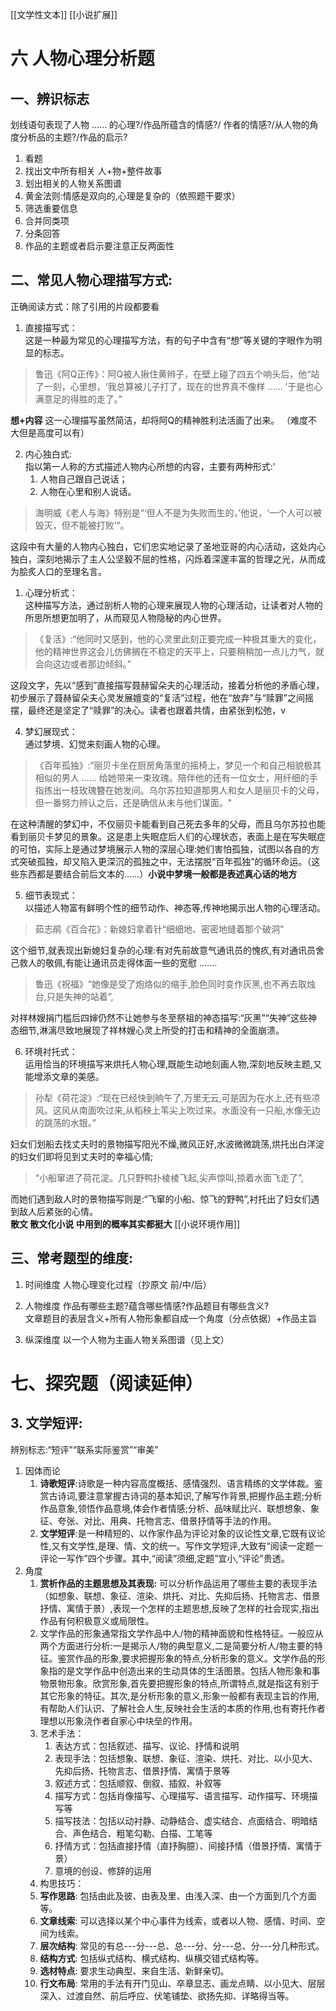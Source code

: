 [[文学性文本]] [[小说扩展]]

# 六 人物心理分析题

## 一、辨识标志
划线语句表现了人物 …… 的心理?/作品所蕴含的情感?/ 作者的情感?/从人物的角度分析品的主题?/作品的启示? 
1. 看题
2. 找出文中所有相关 人+物+整件故事
3. 划出相关的人物关系图谱
4. 黄金法则:情感是双向的,心理是复杂的（依照题干要求）
5. 筛选重要信息
6. 合并同类项
7. 分条回答
8. 作品的主题或者启示要注意正反两面性

## 二、常见人物心理描写方式:

正确阅读方式：除了引用的片段都要看

1. 直接描写式：  
这是一种最为常见的心理描写方法，有的句子中含有“想”等关键的字眼作为明显的标志。
> 鲁迅《阿Q正传》：阿Q被人揪住黄辫子，在壁上碰了四五个响头后，他“站了一刻，心里想，‘我总算被儿子打了，现在的世界真不像样 …… ’于是也心满意足的得胜的走了。”  

**想+内容** 这一心理描写虽然简洁，却将阿Q的精神胜利法活画了出来。 （难度不大但是高度可以有）

2. 内心独白式:  
指以第一人称的方式描述人物内心所想的内容，主要有两种形式:'
    1. 人物自己跟自己说话；
    2. 人物在心里和别人说话。
> 海明威《老人与海》特别是“‘但人不是为失败而生的，’他说，‘一个人可以被毁灭，但不能被打败’”。
    
这段中有大量的人物内心独白，它们忠实地记录了圣地亚哥的内心活动，这处内心独白，深刻地揭示了主人公坚毅不屈的性格，闪烁着深邃丰富的哲理之光，从而成为脍炙人口的至理名言。

1. 心理分析式：  
这种描写方法，通过剖析人物的心理来展现人物的心理活动，让读者对人物的所思所想更加明了，从而窥见人物隐秘的内心世界。

>《复活》:“他同时又感到，他的心灵里此刻正要完成一种极其重大的变化，他的精神世界这会儿仿佛搁在不稳定的天平上，只要稍稍加一点儿力气，就会向这边或者那边倾斜。”  

这段文字，先以“感到”直接描写聂赫留朵夫的心理活动，接着分析他的矛盾心理，初步展示了聂赫留朵夫心灵发展嬗变的“复活”过程，他在“放弃”与“赎罪”之间摇摆，最终还是坚定了“赎罪”的决心。读者也跟着共情，由紧张到松弛，v

4. 梦幻展现式：  
通过梦境、幻觉来刻画人物的心理。
> 《百年孤独》:“丽贝卡坐在厨房角落里的摇椅上，梦见一个和自己相貌极其相似的男人 …… 给她带来一束玫瑰。陪伴他的还有一位女士，用纤细的手指拣出一枝玫瑰簪在她发间。乌尔苏拉知道那男人和女人是丽贝卡的父母，但一番努力辨认之后，还是确信从未与他们谋面。"  

在这种清醒的梦幻中，不仅丽贝卡能看到自己死去多年的父母，而且乌尔苏拉也能看到丽贝卡梦见的景象。这是患上失眠症后人们的心理状态，表面上是在写失眠症的可怕，实际上是通过梦境展示人物的深层心理:她们害怕孤独，试图以各自的方式突破孤独，却又陷入更深沉的孤独之中，无法摆脱“百年孤独”的循环命运。（这些东西都是要结合前后文本的……）**小说中梦境一般都是表述真心话的地方**

5. 细节表现式：  
以描述人物富有鲜明个性的细节动作、神态等,传神地揭示出人物的心理活动。
> 茹志鹃《百合花》：新媳妇拿着针“细细地、密密地缝着那个破洞”

这个细节,就表现出新媳妇复杂的心理:有对先前故意气通讯员的愧疚,有对通讯员舍己救人的敬佩,有能让通讯员走得体面一些的宽慰 ……. 
> 鲁迅《祝福》“她像是受了炮烙似的缩手,脸色同时变作灰黑,也不再去取烛台,只是失神的站着”,

对祥林嫂捐门槛后四婶仍然不让她参与冬至祭祖的神态描写:“灰黑”“失神”这些神态细节,淋漓尽致地展现了祥林嫂心灵上所受的打击和精神的全面崩溃。

6. 环境衬托式：  
运用恰当的环境描写来烘托人物心理,既能生动地刻画人物,深刻地反映主题,又能增添文章的美感。  

> 孙犁《荷花淀》:“现在已经快到晌午了,万里无云,可是因为在水上,还有些凉风。这风从南面吹过来,从稻秧上苇尖上吹过来。水面没有一只船,水像无边的跳荡的水银。”

妇女们划船去找丈夫时的景物描写阳光不燥,微风正好,水波微微跳荡,烘托出白洋淀的妇女们即将见到丈夫时的幸福心情;

> “小船窜进了荷花淀。几只野鸭扑棱棱飞起,尖声惊叫,掠着水面飞走了”,

而她们遇到敌人时的景物描写则是:“飞窜的小船、惊飞的野鸭”,衬托出了妇女们遇到敌人后紧张的心情。  
**散文 散文化小说 中用到的概率其实都挺大**
[[小说环境作用]]

## 三、常考题型的维度:

1. 时间维度
人物心理变化过程（抄原文 前/中/后）

2. 人物维度
作品有哪些主题?蕴含哪些情感?作品题目有哪些含义?  
文章题目的表层含义+所有人物形象都自成一个角度（分点依据）+作品主旨

3. 纵深维度
以一个人物为主画人物关系图谱（见上文）


# 七、探究题（阅读延伸）

## 3. 文学短评:

辨别标志:“短评”“联系实际鉴赏”“审美”

1. 因体而论
   1. **诗歌短评**:诗歌是一种内容高度概括、感情强烈、语言精练的文学体裁。鉴赏古诗词,要注意掌握古诗词的基本知识,了解写作背景,把握作品主题;分析作品意象,领悟作品意境,体会作者情感;分析、品味赋比兴、联想想象、象征、夸张、对比、用典、托物言志、借景抒情等手法的作用。
   2. **文学短评**:是一种精短的、以作家作品为评论对象的议论性文章,它既有议论性,又有文学性,是理、情、文的统一。写作文学短评,大致有“阅读一定题一评论一写作”四个步骤。其中,“阅读”须细,定题”宜小,“评论”贵透。
2. 角度
   1. **赏析作品的主题思想及其表现:** 可以分析作品运用了哪些主要的表现手法（如想象、联想、象征、渲染、烘托、对比、先抑后扬、托物言志、借景抒情、寓情于景）,表现一个怎样的主题思想,反映了怎样的社会现实,指出作品有何积极意义或局限性。
   2. 文学作品的形象通常指文学作品中人/物的精神面貌和性格特征。一般应从两个方面进行分析:一是揭示人/物的典型意义,二是简要分析人/物主要的特征。鉴赏作品的形象,要求把握形象的特点,分析形象的意义。文学作品的形象指的是文学作品中创造出来的生动具体的生活图景。包括人物形象和事物景物形象。欣赏形象,首先要把握形象的特点,所谓特点,就是指这有别于其它形象的特征。其次,是分析形象的意义,形象一般都有表现主旨的作用,有帮助人们认识、了解社会人生,反映社会生活的本质的作用,也有寄托作者理想以形象浇作者自家心中块垒的作用。
   3. 艺术手法：
      1. 表达方式：包括叙述、描写、议论、抒情和说明
      2. 表现手法：包括想象、联想、象征、渲染、烘托、对比、以小见大、先抑后扬、托物言志、借景抒情、寓情于景等
      3. 叙述方式：包括顺叙、倒叙、插叙、补叙等
      4. 描写方式：包括肖像描写、心理描写、语言描写、动作描写、环境描写等
      5. 描写技法：包括以动衬静、动静结合、虚实结合、点面结合、明暗结合、声色结合、粗笔勾勒、白描、工笔等
      6.  抒情方式：包括直接抒情（直抒胸臆）、间接抒情（借景抒情、寓情于景）
      7.  意境的创设、修辞的运用
   4. 构思技巧：
    1. **写作思路**: 包括由此及彼、由表及里、由浅入深、由一个方面到几个方面等。
    2. **文章线索**: 可以选择以某个中心事件为线索，或者以人物、感情、时间、空间为线索。
    3. **层次结构**: 常见的有总---分---总、总---分、分---总、分---分几种形式。
    4. **结构方式**: 包括纵式结构、横式结构、纵横交错式结构等。
    5. **选材特点**: 要求生动典型、来自生活、新鲜亲切。
    6. **行文布局**: 常用的手法有开门见山、卒章显志、画龙点睛、以小见大、层层深入、过渡自然、前后呼应、伏笔铺垫、欲扬先抑、详略得当等。